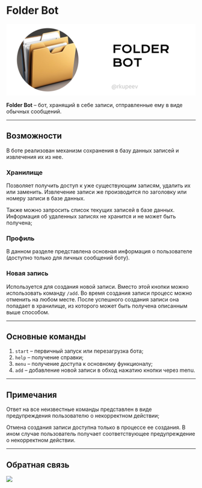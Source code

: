 # Folder Bot

![Обложка](./pictures/git_hub_cover.png)

**Folder Bot** – бот, хранящий в себе записи, отправленные ему в виде обычных сообщений.

--- 

## Возможности
В боте реализован механизм сохранения в базу данных записей и извлечения их из нее.

### Хранилище
Позволяет получить доступ к уже существующим записям, удалить их или заменить. Извлечение записи же производится по заголовку или номеру записи в базе данных. 

Также можно запросить список текущих записей в базе данных. Информация об удаленных записях не хранится и не может быть получена; 


### Профиль
В данном разделе представлена основная информация о пользователе (доступно только для личных сообщений боту). 


### Новая запись
Используется для создания новой записи. Вместо этой кнопки можно использовать команду `/add`. Во время создания записи процесс можно отменить на любом месте. После успешного создания записи она попадает в хранилище, из которого может быть получена описанным выше способом. 

--- 

## Основные команды

1. `start` – первичный запуск или перезагрузка бота;
2. `help` – получение справки;
3. `menu` – получение доступа к основному функционалу; 
4. `add` – добавление новой записи в обход нажатию кнопки через menu.

--- 

## Примечания 
Ответ на все неизвестные команды представлен в виде предупреждения пользователю о некорректном действии; 

Отмена создания записи доступна только в процессе ее создания. В ином случае пользователь получает соответствующее предупреждение о некорректном действии.

--- 

## Обратная связь

<a href="https://t.me/rkupeev"><img src="https://img.shields.io/badge/Telegram-2CA5E0?style=for-the-badge&logo=telegram&logoColor=white" /></a>&nbsp;&nbsp;&nbsp;&nbsp;